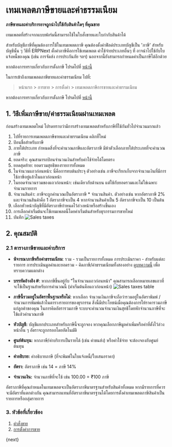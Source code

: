 <!-- add-breadcrumbs -->
# เทมเพลตภาษีขายและค่าธรรมเนียม

**ภาษีขายและค่าบริการอาจถูกนำไปใช้กับสินค้าใดๆ ที่คุณขาย**

เทมเพลตที่สร้างจากแบบฟอร์มนี้สามารถใช้ในใบสั่งขายและใบกำกับสินค้าได้

สำหรับบัญชีภาษีที่คุณต้องการใช้ในเทมเพลตภาษี คุณต้องตั้งค่าฟิลด์ประเภทบัญชีเป็น 'ภาษี' สำหรับบัญชีนั้น ๆ วิธีที่ ERPNext ตั้งค่าภาษีคือการใช้เทมเพลต ค่าใช้จ่ายประเภทอื่นๆ ที่
อาจนำไปใช้กับใบแจ้งหนี้ของคุณ (เช่น การจัดส่ง การประกันภัย ฯลฯ) นอกจากนี้ยังสามารถกำหนดค่าเป็นภาษีได้อีกด้วย

หากต้องการทราบเกี่ยวกับการตั้งภาษี โปรดไปที่ [หน้านี้](/docs/user/manual/th/setting-up/setting-up-taxes)

ในการเข้าถึงเทมเพลตภาษีขายและค่าธรรมเนียม ไปที่:
> หน้าแรก > การขาย > การตั้งค่า > เทมเพลตภาษีการขายและค่าธรรมเนียม

หากต้องการทราบเกี่ยวกับการตั้งภาษี โปรดไปที่ [หน้านี้](/docs/user/manual/th/setting-up/setting-up-taxes)

## 1. วิธีเพิ่มภาษีขาย/ค่าธรรมเนียมผ่านเทมเพลต
ก่อนสร้างเทมเพลตใหม่ โปรดทราบว่ามีการสร้างเทมเพลตสำหรับภาษีที่ใช้กันทั่วไปจำนวนมากแล้ว

1. ไปที่รายการเทมเพลตภาษีขายและค่าธรรมเนียม คลิกที่ใหม่
2. ป้อนชื่อสำหรับภาษี
3. ภายใต้ประเภท กำหนดสิ่งที่จะคำนวณภาษีและอัตราภาษี มีห้าตัวเลือกภายใต้ประเภทที่จะคำนวณภาษี
  1. ยอดจริง: คุณสามารถป้อนจำนวนเงินสำหรับค่าใช้จ่ายได้โดยตรง
  1. ยอดสุดท้าย: ยอดรวมสุทธิของรายการทั้งหมด
  1. ในจำนวนแถวก่อนหน้า: นี่คือการทบต้นประจุ ตัวอย่างเช่น ภาษีจะเรียกเก็บจากจำนวนเงินที่มีการใช้ภาษีอยู่แล้วในแถวก่อนหน้า
  1. ในยอดจำนวนรวมของแถวก่อนหน้า: เช่นเดียวกับด้านบน แต่ใช้กับยอดรวมและไม่ใช่เฉพาะจำนวนรายการ
  1. จำนวนสินค้า: ภาษีจะถูกคำนวณเป็นอัตราภาษี * จำนวนสินค้า. ตัวอย่างเช่น หากอัตราภาษี 2% และจำนวนสินค้าคือ 1 อัตราภาษีจะเป็น 4 หากจำนวนสินค้าเป็น 5 อัตราภาษีจะเป็น 10 เป็นต้น
4. เลือกหัวหน้าบัญชีที่มีอัตราภาษีกำหนดไว้ล่วงหน้าหรือสร้างขึ้นเอง
1. การเลือกค่าเริ่มต้นจะใช้เทมเพลตนี้โดยค่าเริ่มต้นสำหรับธุรกรรมการขายใหม่
5. บันทึก
  ![Sales taxes](/docs/assets/img/selling/sales-taxes.png)

<!-- **Is Inter State**: For India. On selection of a customer in Sales Invoice or Delivery Note, if the GST codes of place of supply and customer shipping address don't match, the template with 'Is Inter State' ticked will be set as the taxes template. If the place of supply and shipping address are the same, the default taxes template will be applied. This also applies to Purchase Invoice, on selection of Supplier, the templates are set depending on the addresses. For example, IGST.-->

## 2. คุณสมบัติ
### 2.1 ตารางภาษีขายและค่าบริการ

* **พิจารณาภาษีหรือค่าธรรมเนียม**: รวม - รวมเป็นรายการทั้งหมด การประเมินราคา - สำหรับแต่ละรายการ การประเมินมูลค่าและยอดรวม - คิดภาษี/ค่าธรรมเนียมทั้งสองอย่าง [ดูบทความนี้](/docs/user/manual/th/accounts/articles/what-is-the-differences-of-total-and-valuation-in-tax-and-charges) เพื่อทราบความแตกต่าง

* **บรรทัดอ้างอิง #**: หากภาษีขึ้นอยู่กับ "ในจำนวนแถวก่อนหน้า" คุณสามารถเลือกหมายเลขแถวที่จะใช้เป็นฐานสำหรับการคำนวณนี้ (ค่าเริ่มต้นคือแถวก่อนหน้า)
    ![Sales taxes table](/docs/assets/img/selling/sales-taxes-table.png)

* **ภาษีนี้รวมอยู่ในอัตราพื้นฐานหรือไม่**: หากเลือก จำนวนเงินภาษีจะถือว่ารวมอยู่ในอัตราพิมพ์ / จำนวนการพิมพ์แล้วในตารางรายการของธุรกรรม สิ่งนี้มีประโยชน์เมื่อคุณต้องการให้ราคารวมภาษีแก่ลูกค้าของคุณ ในการคิดอัตรารวมภาษี ระบบจะคำนวณจำนวนเงินสุทธิโดยหักจำนวนภาษีที่จะใช้แล้วคำนวณภาษี
* **หัวบัญชี:** บัญชีแยกประเภทสำหรับภาษีนี้จะถูกจอง หากคุณเลือกภาษีมูลค่าเพิ่มหรือค่าที่ตั้งไว้ล่วงหน้าอื่น ๆ อัตราจะถูกกรอกโดยอัตโนมัติ
* **ศูนย์ต้นทุน:** หากภาษี/ค่าบริการเป็นรายได้ (เช่น ค่าขนส่ง) หรือค่าใช้จ่าย จะต้องจองกับศูนย์ต้นทุน
* **คำอธิบาย:** คำอธิบายภาษี (ที่จะพิมพ์ในใบแจ้งหนี้/ใบเสนอราคา)
* **อัตรา:** อัตราภาษี เช่น 14 = ภาษี 14%
* **จำนวนเงิน:** จำนวนภาษีที่จะใช้ เช่น 100.00 = ₹100 ภาษี

อัตราภาษีที่คุณกำหนดในเทมเพลตจะเป็นอัตราภาษีมาตรฐานสำหรับสินค้าทั้งหมด หากมีรายการที่ควรจะมีอัตราที่แตกต่างกัน คุณสามารถแทนที่อัตราภาษีมาตรฐานได้โดยการตั้งค่าเทมเพลตภาษีสินค้าเป็นรายการหรือกลุ่มรายการ

### 3. หัวข้อที่เกี่ยวข้อง
1. [คำสั่งขาย](/docs/user/manual/th/selling/sales-order)
1. [การตั้งค่าการขาย](/docs/user/manual/th/selling/selling-settings)

{next}